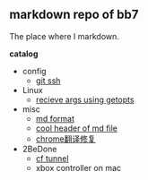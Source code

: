 ## markdown repo of bb7
The place where I markdown.

**catalog**
- config
  - [git ssh](https://github.com/B06o/MarkDowns/blob/master/How2%20set%20up%20ssh%20git%20identify.md)
- Linux
  - [recieve args using getopts](https://github.com/B06o/MarkDowns/blob/master/How2%20set%20up%20ssh%20git%20identify.md)
- misc
  - [md format](https://github.com/B06o/MarkDowns/blob/master/markdown%20test.md)
  - [cool header of md file](https://github.com/B06o/MarkDowns/blob/master/cool%20md%20header.md)
  - [chrome翻译修复](https://github.com/B06o/MarkDowns/blob/master/chrome%E5%8F%B3%E9%94%AE%E7%BF%BB%E8%AF%91%E4%BF%AE%E5%A4%8D.md)
- 2BeDone
  - [cf tunnel](https://github.com/B06o/MarkDowns/blob/master/cloudFlare%20Tunnel.md)
  - xbox controller on mac


